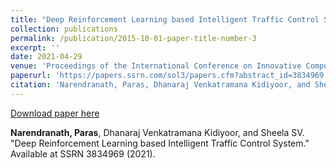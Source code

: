 ```yaml
---
title: "Deep Reinforcement Learning based Intelligent Traffic Control System"
collection: publications
permalink: /publication/2015-10-01-paper-title-number-3
excerpt: ''
date: 2021-04-29
venue: 'Proceedings of the International Conference on Innovative Computing & Communication (ICICC)'
paperurl: 'https://papers.ssrn.com/sol3/papers.cfm?abstract_id=3834969'
citation: 'Narendranath, Paras, Dhanaraj Venkatramana Kidiyoor, and Sheela SV. "Deep Reinforcement Learning based Intelligent Traffic Control System." Available at SSRN 3834969 (2021).'
---
```


[Download paper here](https://papers.ssrn.com/sol3/Delivery.cfm/SSRN_ID3834969_code3635775.pdf?abstractid=3834969&mirid=1)

<b>Narendranath, Paras</b>, Dhanaraj Venkatramana Kidiyoor, and Sheela SV. "Deep Reinforcement Learning based Intelligent Traffic Control System." Available at SSRN 3834969 (2021).
